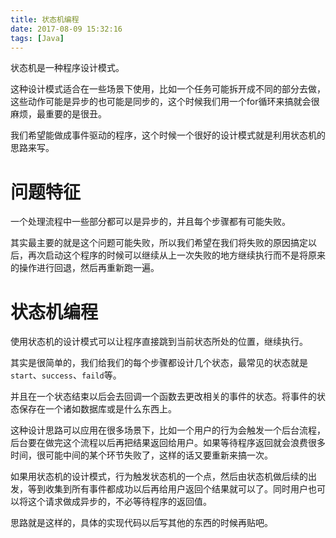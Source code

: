 ```yaml
---
title: 状态机编程
date: 2017-08-09 15:32:16
tags: [Java]
---
```


状态机是一种程序设计模式。

这种设计模式适合在一些场景下使用，比如一个任务可能拆开成不同的部分去做，这些动作可能是异步的也可能是同步的，这个时候我们用一个for循环来搞就会很麻烦，最重要的是很丑。

我们希望能做成事件驱动的程序，这个时候一个很好的设计模式就是利用状态机的思路来写。

# 问题特征

一个处理流程中一些部分都可以是异步的，并且每个步骤都有可能失败。

其实最主要的就是这个问题可能失败，所以我们希望在我们将失败的原因搞定以后，再次启动这个程序的时候可以继续从上一次失败的地方继续执行而不是将原来的操作进行回退，然后再重新跑一遍。

# 状态机编程

使用状态机的设计模式可以让程序直接跳到当前状态所处的位置，继续执行。

其实是很简单的，我们给我们的每个步骤都设计几个状态，最常见的状态就是`start`、`success`、`faild`等。

并且在一个状态结束以后会去回调一个函数去更改相关的事件的状态。将事件的状态保存在一个诸如数据库或是什么东西上。

这种设计思路可以应用在很多场景下，比如一个用户的行为会触发一个后台流程，后台要在做完这个流程以后再把结果返回给用户。如果等待程序返回就会浪费很多时间，很可能中间的某个环节失败了，这样的话又要重新来搞一次。

如果用状态机的设计模式，行为触发状态机的一个点，然后由状态机做后续的出发，等到收集到所有事件都成功以后再给用户返回个结果就可以了。同时用户也可以将这个请求做成异步的，不必等待程序的返回值。


思路就是这样的，具体的实现代码以后写其他的东西的时候再贴吧。
